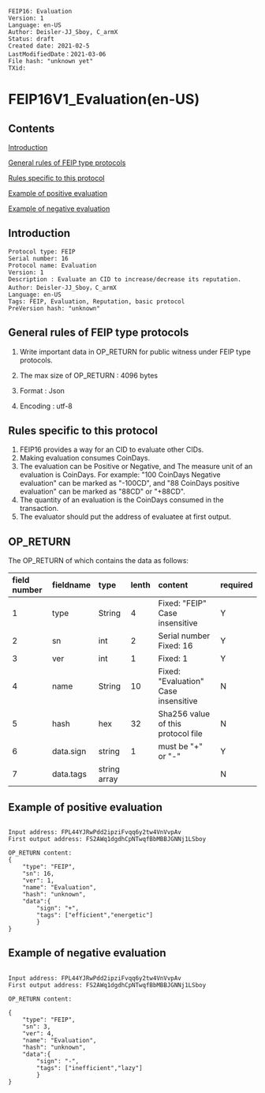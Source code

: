 ```
FEIP16: Evaluation
Version: 1
Language: en-US
Author: Deisler-JJ_Sboy, C_armX
Status: draft
Created date: 2021-02-5
LastModifiedDate：2021-03-06
File hash: "unknown yet"
TXid: 
```

# FEIP16V1_Evaluation(en-US)

## Contents

[Introduction](#introduction)

[General rules of FEIP type protocols](#general-rules-of-feip-type-protocols)

[Rules specific to this protocol](#rules-specific-to-this-protocol)

[Example of positive evaluation](#example-of-positive-evaluation)

[Example of negative evaluation](#example-of-negative-evaluation)


## Introduction

```
Protocol type: FEIP
Serial number: 16
Protocol name: Evaluation
Version: 1
Description : Evaluate an CID to increase/decrease its reputation.
Author: Deisler-JJ_Sboy，C_armX
Language: en-US
Tags: FEIP, Evaluation, Reputation, basic protocol
PreVersion hash: "unknown"
```

## General rules of FEIP type protocols

1. Write important data in OP_RETURN for public witness under FEIP type protocols.

2. The max size of OP_RETURN : 4096 bytes

3. Format : Json

4. Encoding : utf-8


## Rules specific to this protocol

1. FEIP16 provides a way for an CID to evaluate other CIDs.
2. Making evaluation consumes CoinDays.
3. The evaluation can be Positive or Negative, and The measure unit of an evaluation is CoinDays. For example: "100 CoinDays Negative evaluation" can be marked as "-100CD", and "88 CoinDays positive evaluation" can be marked as "88CD" or "+88CD".
4. The quantity of an evaluation is the CoinDays consumed in the transaction.
5. The evaluator should put the address of evaluatee at first output.

## OP_RETURN

The OP_RETURN of which contains the data as follows:

|field number|fieldname|type|lenth|content|required|
|:----|:----|:----|:----|:----|:----|
|1|type|String|4|Fixed: "FEIP"<br>Case insensitive|Y|
|2|sn|int|2|Serial number<br>Fixed: 16|Y|
|3|ver|int|1|Fixed: 1|Y|
|4|name|String|10|Fixed: "Evaluation"<br>Case insensitive|N|
|5|hash|hex|32|Sha256 value of this protocol file|N|
|6|data.sign|string|1|must be "+" or "-"|Y|
|7|data.tags|string array|||N|


## Example of positive evaluation
```

Input address: FPL44YJRwPdd2ipziFvqq6y2tw4VnVvpAv
First output address: FS2AWq1dgdhCpNTwqfBbMBBJGNNj1LSboy

OP_RETURN content:
{
    "type": "FEIP",
    "sn": 16,
    "ver": 1,
    "name": "Evaluation",
    "hash": "unknown",
    "data":{
        "sign": "+",
        "tags": ["efficient","energetic"]
        }
}

```

## Example of negative evaluation
```

Input address: FPL44YJRwPdd2ipziFvqq6y2tw4VnVvpAv
First output address: FS2AWq1dgdhCpNTwqfBbMBBJGNNj1LSboy

OP_RETURN content:

{
    "type": "FEIP",
    "sn": 3,
    "ver": 4,
    "name": "Evaluation",
    "hash": "unknown",
    "data":{
        "sign": "-",
        "tags": ["inefficient","lazy"]
        }
}

```